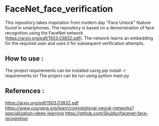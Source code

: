 # FaceNet_face_verification
This repository takes inspiration from modern day "Face Unlock" feature found in smartphones. The repository is based on a demonstration of face recognition using the FaceNet network (https://arxiv.org/pdf/1503.03832.pdf). The network learns an embedding for the required user and uses it for subsequent verification attempts.

## How to use :
The project requirements can be installed using
	pip install -r requirements.txt
The project can be run using
	python main.py
  
## References :
https://arxiv.org/pdf/1503.03832.pdf
https://www.coursera.org/learn/convolutional-neural-networks?specialization=deep-learning
https://github.com/Skuldur/facenet-face-recognition

  


